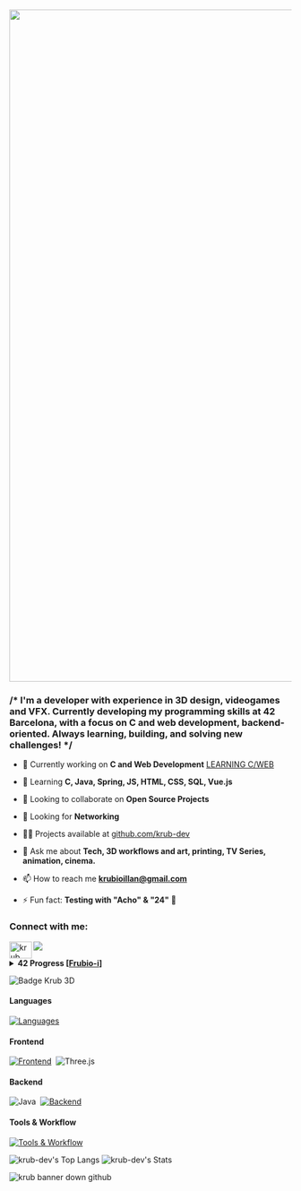 <h1 align="center">
  <a href="https://linkedin.com/in/krub">
    <img src="https://iili.io/2U3Hvp4.png" alt="header krub" width="1200" height="auto" style="align: bottom;">
  </a>
</h1>

<h3 align="left">/* I'm a developer with experience in 3D design, videogames and VFX. Currently developing my programming skills at 42 Barcelona, with a focus on C and web development, backend-oriented. Always learning, building, and solving new challenges! */</h3>


- 🔭 Currently working on **C and Web Development** [LEARNING C/WEB](https://www.github.com/krub-dev)

- 🌱 Learning **C, Java, Spring, JS, HTML, CSS, SQL, Vue.js**

- 👯 Looking to collaborate on **Open Source Projects**

- 🤝 Looking for **Networking**

- 👨‍💻 Projects available at [github.com/krub-dev](https://github.com/krub-dev?tab=repositories)

- 💬 Ask me about **Tech, 3D workflows and art, printing, TV Series, animation, cinema.**

- 📫 How to reach me **krubioillan@gmail.com**

- ⚡ Fun fact: **Testing with "Acho" & "24"** 🍋


<h3 align="left">Connect with me:</h3>

<a href="https://linkedin.com/in/krub" target="blank"><img align="left" src="https://raw.githubusercontent.com/rahuldkjain/github-profile-readme-generator/master/src/images/icons/Social/linked-in-alt.svg" alt="krub" height="30" width="40" /></a>
<p align="left">
</p>

![](https://komarev.com/ghpvc/?username=krub-dev&color=yellow&base=200&style=for-the-badge)
<details> <summary><strong>42 Progress [<a href="https://profile.intra.42.fr/users/frubio-i">Frubio-i</a>]</strong></summary>

| Rank | Milestone 0 |
|-----:|-----------|
|   125/100| LIBFT |

| Rank | Milestone 1 |
|-----:|-----------|
|   100/100| PRINTF |
|   100/100| BORN2BEROOT |
|   125/100| GET_NEXT_LINE |

| Rank | Milestone 2 |
|-----:|-----------|
|    84/100| PUSH_SWAP |
|   100/100| EXAM RANK 02 |
|   125/100| MINITALK |
|   110/100| SO_LONG |

| Rank | Milestone 3 |
|-----:|-----------|
|    100/100| PHILOSOPHERS |
|   100/100| MINISHELL |
|   WIP| EXAM RANK 03 |

| Rank | Milestone 4 |
|-----:|-----------|
|    ---| CUB3D / miniRT |
|   ---| CPP00-CPP04 |
|   ---| NETPRACTICE |
|   ---| EXAM RANK 04 |

[![frubio-i's 42 stats](https://badge.mediaplus.ma/kettlebells/frubio-i?1337Badge=off&UM6P=off)](https://profile.intra.42.fr/users/frubio-i)

</details>

![Badge Krub 3D](https://media3.giphy.com/media/v1.Y2lkPTc5MGI3NjExaHAwcDhvcmJ0empuYjdyNWJsaWwwa3F2ejJrY3VxMnJnc2J4eTJreiZlcD12MV9pbnRlcm5hbF9naWZfYnlfaWQmY3Q9Zw/UG9D48EnnHHMYYHZvJ/giphy.gif)

#### Languages

[![Languages](https://skillicons.dev/icons?i=c,java,js)](https://github.com/krub-dev#lenguages)

#### Frontend
[![Frontend](https://skillicons.dev/icons?i=vue,html,css,js,vite )](https://github.com/krub-dev#frontend)&nbsp;&nbsp;<img src="https://skillicons.dev/icons?i=threejs&theme=light" alt="Three.js"/>

#### Backend
<img src="https://skillicons.dev/icons?i=java&theme=light" alt="Java"/>&nbsp;&nbsp;[![Backend](https://skillicons.dev/icons?i=spring,express,nodejs,mysql,postgres,supabase)](https://github.com/krub-dev#backend)

#### Tools & Workflow
[![Tools & Workflow](https://skillicons.dev/icons?i=c,vim,vscode,idea,docker,postman,git,github,bash,linux)](https://github.com/krub-dev#tools-workflow)

![krub-dev's Top Langs](https://github-readme-stats.vercel.app/api/top-langs/?username=krub-dev&theme=gruvbox&hide=javascript,html)
![krub-dev's Stats](https://github-readme-stats.vercel.app/api?username=krub-dev&theme=gruvbox&show_icons=true&hide_border=false&count_private=true)

<picture>
 <source media="(prefers-color-scheme: dark)" srcset="https://iili.io/2nAdfku.png">
 <source media="(prefers-color-scheme: light)" srcset="https://iili.io/2nAdfku.png">
 <img alt="krub banner down github" src="https://iili.io/2nAdfku.png">
</picture>


